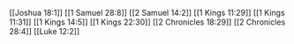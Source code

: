 [[Joshua 18:1]]
[[1 Samuel 28:8]]
[[2 Samuel 14:2]]
[[1 Kings 11:29]]
[[1 Kings 11:31]]
[[1 Kings 14:5]]
[[1 Kings 22:30]]
[[2 Chronicles 18:29]]
[[2 Chronicles 28:4]]
[[Luke 12:2]]

